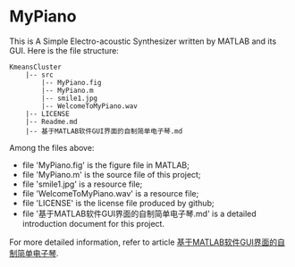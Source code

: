 # MyPiano

This is A Simple Electro-acoustic Synthesizer written by MATLAB and its GUI. Here is the file structure:

```
KmeansCluster
    |-- src
        |-- MyPiano.fig
        |-- MyPiano.m
        |-- smile1.jpg
        |-- WelcomeToMyPiano.wav
    |-- LICENSE
    |-- Readme.md
    |-- 基于MATLAB软件GUI界面的自制简单电子琴.md
```
Among the files above:
- file 'MyPiano.fig' is the figure file in MATLAB;
- file 'MyPiano.m' is the source file of this project;
- file 'smile1.jpg' is a resource file;
- file 'WelcomeToMyPiano.wav' is a resource file;
- file 'LICENSE' is the license file produced by github;
- file '基于MATLAB软件GUI界面的自制简单电子琴.md' is a detailed introduction document for this project. 

For more detailed information, refer to article [基于MATLAB软件GUI界面的自制简单电子琴]().
